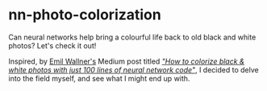 # nn-photo-colorization
Can neural networks help bring a colourful life back to old black and white photos? Let's check it out!

Inspired, by [Emil Wallner's](https://twitter.com/EmilWallner) Medium post titled _["How to colorize black & white photos with just 100 lines of neural network code"](https://medium.freecodecamp.org/colorize-b-w-photos-with-a-100-line-neural-network-53d9b4449f8d)_, I decided to delve into the field myself, and see what I might end up with.

